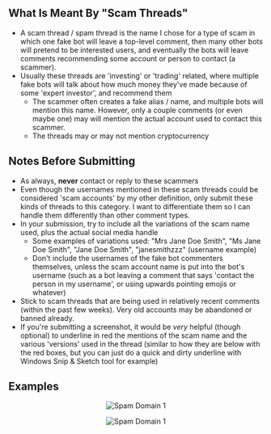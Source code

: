 ## What Is Meant By "Scam Threads"
* A scam thread / spam thread is the name I chose for a type of scam in which one fake bot will leave a top-level comment, then many other bots will pretend to be interested users, and eventually the bots will leave comments recommending some account or person to contact (a scammer).
* Usually these threads are 'investing' or 'trading' related, where multiple fake bots will talk about how much money they've made because of some 'expert investor', and recommend them
   * The scammer often creates a fake alias / name, and multiple bots will mention this name. However, only a couple comments (or even maybe one) may will mention the actual account used to contact this scammer.
   * The threads may or may not mention cryptocurrency

## Notes Before Submitting
* As always, **never** contact or reply to these scammers
* Even though the usernames mentioned in these scam threads could be considered 'scam accounts' by my other definition, only submit these kinds of threads to this category.  I want to differentiate them so I can handle them differently than other comment types.
* In your submission, try to include all the variations of the scam name used, plus the actual social media handle
   * Some examples of variations used: "Mrs Jane Doe Smith", "Ms Jane Doe Smith", "Jane Doe Smith", "janesmithzzz" (username example)
   * Don't include the usernames of the fake bot commenters themselves, unless the scam account name is put into the bot's username (such as a bot leaving a comment that says 'contact the person in my username', or using upwards pointing emojis or whatever)
* Stick to scam threads that are being used in relatively recent comments (within the past few weeks). Very old accounts may be abandoned or banned already.
* If you're submitting a screenshot, it would be _very_ helpful (though optional) to underline in red the mentions of the scam name and the various 'versions' used in the thread (similar to how they are below with the red boxes, but you can just do a quick and dirty underline with Windows Snip & Sketch tool for example)

## Examples
<p align="center"><img alt="Spam Domain 1" src="https://user-images.githubusercontent.com/12518330/147957154-56f1c645-c14e-4f8a-b2c0-b0cd72796597.png"></p>
<p align="center"><img alt="Spam Domain 1" src="https://user-images.githubusercontent.com/12518330/147957157-1bf52bd5-9665-48cd-9e36-f39747592114.png"></p>